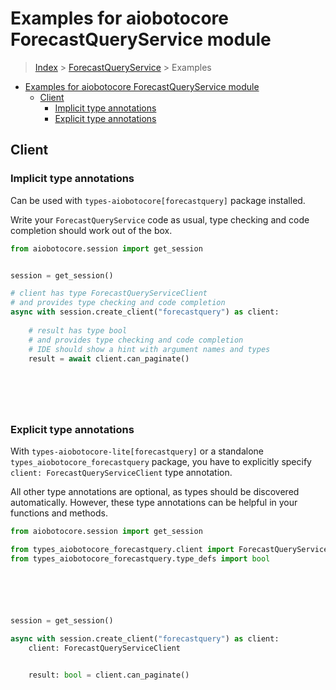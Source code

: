 <a id="examples-for-aiobotocore-forecastqueryservice-module"></a>

# Examples for aiobotocore ForecastQueryService module

> [Index](../README.md) > [ForecastQueryService](./README.md) > Examples

- [Examples for aiobotocore ForecastQueryService module](#examples-for-aiobotocore-forecastqueryservice-module)
  - [Client](#client)
    - [Implicit type annotations](#implicit-type-annotations)
    - [Explicit type annotations](#explicit-type-annotations)

<a id="client"></a>

## Client

<a id="implicit-type-annotations"></a>

### Implicit type annotations

Can be used with `types-aiobotocore[forecastquery]` package installed.

Write your `ForecastQueryService` code as usual, type checking and code
completion should work out of the box.

```python
from aiobotocore.session import get_session


session = get_session()

# client has type ForecastQueryServiceClient
# and provides type checking and code completion
async with session.create_client("forecastquery") as client:
    
    # result has type bool
    # and provides type checking and code completion
    # IDE should show a hint with argument names and types
    result = await client.can_paginate()
    

    

    
```

<a id="explicit-type-annotations"></a>

### Explicit type annotations

With `types-aiobotocore-lite[forecastquery]` or a standalone
`types_aiobotocore_forecastquery` package, you have to explicitly specify
`client: ForecastQueryServiceClient` type annotation.

All other type annotations are optional, as types should be discovered
automatically. However, these type annotations can be helpful in your functions
and methods.

```python
from aiobotocore.session import get_session

from types_aiobotocore_forecastquery.client import ForecastQueryServiceClient
from types_aiobotocore_forecastquery.type_defs import bool






session = get_session()

async with session.create_client("forecastquery") as client:
    client: ForecastQueryServiceClient

    
    result: bool = client.can_paginate()
    

    

    
```
